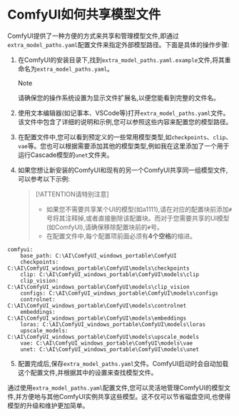 # ComfyUI如何共享模型文件

ComfyUI提供了一种方便的方式来共享和管理模型文件,即通过`extra_model_paths.yaml`配置文件来指定外部模型路径。下面是具体的操作步骤:

1. 在ComfyUI的安装目录下,找到`extra_model_paths.yaml.example`文件,将其重命名为`extra_model_paths.yaml`。

   > [!NOTE]
   > 请确保您的操作系统设置为显示文件扩展名,以便您能看到完整的文件名。

2. 使用文本编辑器(如记事本、VSCode等)打开`extra_model_paths.yaml`文件。该文件中包含了详细的说明和示例,您可以参照这些内容来配置您的模型路径。

3. 在配置文件中,您可以看到预定义的一些常用模型类型,如`checkpoints`、`clip`、`vae`等。您也可以根据需要添加其他的模型类型,例如我在这里添加了一个用于运行Cascade模型的`unet`文件夹。

4. 如果您想让新安装的ComfyUI和现有的另一个ComfyUI共享同一组模型文件,可以参考以下示例:

   > [!ATTENTION请特别注意]
   > - 如果您不需要共享某个UI的模型(如a1111),请在对应的配置块前添加`#`号将其注释掉,或者直接删除该配置块。而对于您需要共享的UI模型(如ComfyUI),请确保移除配置块前的`#`号。
   > - 在配置文件中,每个配置项前面必须有**4个空格**的缩进。

```
comfyui:
    base_path: C:\AI\ComfyUI_windows_portable\ComfyUI
    checkpoints: C:\AI\ComfyUI_windows_portable\ComfyUI\models\checkpoints
    clip: C:\AI\ComfyUI_windows_portable\ComfyUI\models\clip 
    clip_vision: C:\AI\ComfyUI_windows_portable\ComfyUI\models\clip_vision
    configs: C:\AI\ComfyUI_windows_portable\ComfyUI\models\configs
    controlnet: C:\AI\ComfyUI_windows_portable\ComfyUI\models\controlnet
    embeddings: C:\AI\ComfyUI_windows_portable\ComfyUI\models\embeddings
    loras: C:\AI\ComfyUI_windows_portable\ComfyUI\models\loras
    upscale_models: C:\AI\ComfyUI_windows_portable\ComfyUI\models\upscale_models
    vae: C:\AI\ComfyUI_windows_portable\ComfyUI\models\vae
    unet: C:\AI\ComfyUI_windows_portable\ComfyUI\models\unet
```

5. 配置完成后,保存`extra_model_paths.yaml`文件。ComfyUI启动时会自动加载这个配置文件,并根据其中的设置来查找模型文件。

通过使用`extra_model_paths.yaml`配置文件,您可以灵活地管理ComfyUI的模型文件,并方便地与其他ComfyUI实例共享这些模型。这不仅可以节省磁盘空间,也使得模型的升级和维护更加简单。
